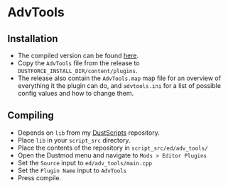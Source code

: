 # AdvTools

## Installation
- The compiled version can be found [here](https://github.com/cmann1/adv-tools/releases/latest).
- Copy the `AdvTools` file from the release to `DUSTFORCE_INSTALL_DIR/content/plugins`.
- The release also contain the `AdvTools.map` map file for an overview of everything it the plugin can do, and `advtools.ini` for a list of possible config values and how to change them.

## Compiling
- Depends on `lib` from my [DustScripts](https://github.com/cmann1/DustScripts) repository.
- Place `lib` in your `script_src` directory.
- Place the contents of the repository in `script_src/ed/adv_tools/`
- Open the Dustmod menu and navigate to `Mods > Editor Plugins`
- Set the `Source` input to `ed/adv_tools/main.cpp`
- Set the `Plugin Name` input to `AdvTools`
- Press compile.
